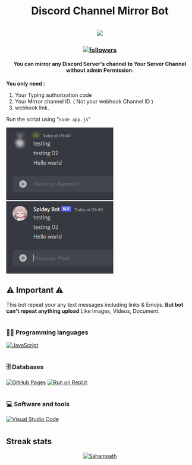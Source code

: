 <h1 align="center"> Discord Channel Mirror Bot </h1>
<h2 align="center">
<img src="https://media.giphy.com/media/SlKBbQNNZNfcPRWYW7/giphy.gif" width="100">
</h2>

<h3 align="center"> <a href="https://github.com/Sahampath">
    <img alt="followers" title="Follow me on Github" src="https://img.shields.io/github/followers/Sahampath?color=236ad3&labelColor=1155ba&style=for-the-badge&logo=github&label=Follow"/></a> </h3>

<h4 align="center"> You can mirror any Discord Server's channel to Your Server Channel without admin Permission. </h4>

**You only need :**
1. Your Typing authorization code  
2. Your Mirror channel ID. ( Not your webhook Channel ID )
3. webhook link.

Run the script using "`node app.js`"

![](images/image1.JPG)
![](images/image2.JPG)

## ⚠️ Important ⚠️
This bot repeat your any text messages including links & Emojis. **But bot can't repeat anything upload** Like Images, Videos, Document.
#
### 👨‍💻 Programming languages
<a href="#"><img alt="JavaScript" src="https://img.shields.io/badge/JavaScript%20-%23F7DF1E.svg?logo=javascript&logoColor=black"></a>
#
### 🗄️ Databases
<a href="#"><img alt="GitHub Pages" src="https://img.shields.io/badge/GitHub%20Pages-%23327FC7.svg?logo=github&logoColor=white"></a>
[![Run on Repl.it](https://repl.it/badge/github/Sahampath/Discord-Channel-Mirror)](https://replit.com/@Sahampath/Discord-Channel-Mirror)
#
### 💻 Software and tools
<a href="#"><img alt="Visual Studio Code" src="https://img.shields.io/badge/Visual%20Studio%20Code-0078d7.svg?logo=visual-studio-code&logoColor=white"></a>
#
## Streak stats
<!-- GitHub Readme Streak Stats - https://github.com/DenverCoder1/github-readme-streak-stats -->
<p align="center">
  <a href="https://github.com/Sahampath/github-readme-streak-stats">
    <img title=" " alt="Sahampath" src="https://github-readme-streak-stats.herokuapp.com?user=Sahampath&theme=monokai-metallian&hide_border=true"/>
  </a>
</p>
